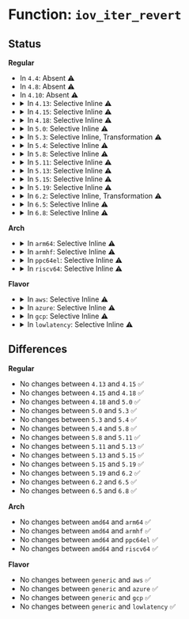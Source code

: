 # Function: <code>iov_iter_revert</code>

## Status
<b>Regular</b>
<ul>
<li>
In <code>4.4</code>: Absent ⚠️
</li>
<li>
In <code>4.8</code>: Absent ⚠️
</li>
<li>
In <code>4.10</code>: Absent ⚠️
</li>
<li>
<details>
<summary>In <code>4.13</code>: Selective Inline ⚠️</summary>

```c
void iov_iter_revert(struct iov_iter *i, size_t unroll);
```

**Collision:** Unique Global

**Inline:** Selective

**Transformation:** False

**Instances:**

```
In lib/iov_iter.c (ffffffff814652e0)
Location: lib/iov_iter.c:851
Inline: True
Direct callers:
  - mm/filemap.c:generic_file_direct_write
  - mm/filemap.c:generic_file_read_iter
  - mm/filemap.c:generic_file_read_iter
  - net/core/datagram.c:skb_copy_and_csum_datagram_msg
  - net/core/datagram.c:skb_copy_and_csum_datagram
  - net/core/datagram.c:skb_copy_datagram_iter
  - net/ipv4/udp.c:udp_recvmsg
  - net/ipv6/udp.c:udpv6_recvmsg
```
**Symbols:**

```
ffffffff814652e0-ffffffff814654ca: iov_iter_revert (STB_GLOBAL)
```
</details>
</li>
<li>
<details>
<summary>In <code>4.15</code>: Selective Inline ⚠️</summary>

```c
void iov_iter_revert(struct iov_iter *i, size_t unroll);
```

**Collision:** Unique Global

**Inline:** Selective

**Transformation:** False

**Instances:**

```
In lib/iov_iter.c (ffffffff81491260)
Location: lib/iov_iter.c:853
Inline: True
Direct callers:
  - mm/filemap.c:generic_file_direct_write
  - mm/filemap.c:generic_file_read_iter
  - mm/filemap.c:generic_file_read_iter
  - fs/iomap.c:iomap_dio_actor
  - net/core/datagram.c:skb_copy_and_csum_datagram_msg
  - net/core/datagram.c:skb_copy_and_csum_datagram
  - net/core/datagram.c:skb_copy_datagram_iter
  - net/ipv4/udp.c:udp_recvmsg
  - net/ipv6/udp.c:udpv6_recvmsg
```
**Symbols:**

```
ffffffff81491260-ffffffff8149146c: iov_iter_revert (STB_GLOBAL)
```
</details>
</li>
<li>
<details>
<summary>In <code>4.18</code>: Selective Inline ⚠️</summary>

```c
void iov_iter_revert(struct iov_iter *i, size_t unroll);
```

**Collision:** Unique Global

**Inline:** Selective

**Transformation:** False

**Instances:**

```
In lib/iov_iter.c (ffffffff814c6220)
Location: lib/iov_iter.c:983
Inline: True
Direct callers:
  - mm/filemap.c:generic_file_direct_write
  - mm/filemap.c:generic_file_read_iter
  - mm/filemap.c:generic_file_read_iter
  - fs/iomap.c:iomap_dio_actor
  - net/core/datagram.c:skb_copy_and_csum_datagram_msg
  - net/core/datagram.c:skb_copy_and_csum_datagram
  - net/core/datagram.c:skb_copy_datagram_iter
  - net/ipv4/udp.c:udp_recvmsg
  - net/ipv6/udp.c:udpv6_recvmsg
```
**Symbols:**

```
ffffffff814c6220-ffffffff814c6440: iov_iter_revert (STB_GLOBAL)
```
</details>
</li>
<li>
<details>
<summary>In <code>5.0</code>: Selective Inline ⚠️</summary>

```c
void iov_iter_revert(struct iov_iter *i, size_t unroll);
```

**Collision:** Unique Global

**Inline:** Selective

**Transformation:** False

**Instances:**

```
In lib/iov_iter.c (ffffffff814da980)
Location: lib/iov_iter.c:1033
Inline: True
Direct callers:
  - mm/filemap.c:generic_file_direct_write
  - mm/filemap.c:generic_file_read_iter
  - mm/filemap.c:generic_file_read_iter
  - fs/iomap.c:iomap_dio_bio_actor
  - net/core/datagram.c:skb_copy_and_csum_datagram_msg
  - net/core/datagram.c:__skb_datagram_iter
  - net/core/skmsg.c:sk_msg_zerocopy_from_iter
  - net/ipv4/udp.c:udp_recvmsg
  - net/ipv6/udp.c:udpv6_recvmsg
```
**Symbols:**

```
ffffffff814da980-ffffffff814dab89: iov_iter_revert (STB_GLOBAL)
```
</details>
</li>
<li>
<details>
<summary>In <code>5.3</code>: Selective Inline, Transformation ⚠️</summary>

```c
void iov_iter_revert(struct iov_iter *i, size_t unroll);
```

**Collision:** Unique Global

**Inline:** Selective

**Transformation:** True

**Instances:**

```
In lib/iov_iter.c (ffffffff8150620f)
Location: lib/iov_iter.c:1047
Inline: True
Direct callers:
  - mm/filemap.c:generic_file_direct_write
  - mm/filemap.c:generic_file_read_iter
  - mm/filemap.c:generic_file_read_iter
  - fs/iomap/direct-io.c:iomap_dio_bio_actor
  - net/core/datagram.c:skb_copy_and_csum_datagram_msg
  - net/core/datagram.c:__skb_datagram_iter
  - net/core/skmsg.c:sk_msg_zerocopy_from_iter
  - net/ipv4/udp.c:udp_recvmsg
  - net/ipv6/udp.c:udpv6_recvmsg
```
**Symbols:**

```
ffffffff8150ad28-ffffffff8150ad3b: iov_iter_revert.cold (STB_LOCAL)
ffffffff815061f0-ffffffff815063f9: iov_iter_revert (STB_GLOBAL)
```
</details>
</li>
<li>
<details>
<summary>In <code>5.4</code>: Selective Inline ⚠️</summary>

```c
void iov_iter_revert(struct iov_iter *i, size_t unroll);
```

**Collision:** Unique Global

**Inline:** Selective

**Transformation:** False

**Instances:**

```
In lib/iov_iter.c (ffffffff81524320)
Location: lib/iov_iter.c:1047
Inline: True
Direct callers:
  - mm/filemap.c:generic_file_direct_write
  - mm/filemap.c:generic_file_read_iter
  - mm/filemap.c:generic_file_read_iter
  - fs/iomap/direct-io.c:iomap_dio_rw
  - fs/iomap/direct-io.c:iomap_dio_bio_actor
  - fs/fuse/file.c:fuse_direct_io
  - fs/fuse/file.c:fuse_direct_io
  - net/core/datagram.c:skb_copy_and_csum_datagram_msg
  - net/core/datagram.c:__skb_datagram_iter
  - net/core/skmsg.c:sk_msg_zerocopy_from_iter
  - net/ipv4/udp.c:udp_recvmsg
  - net/ipv6/udp.c:udpv6_recvmsg
```
**Symbols:**

```
ffffffff81524320-ffffffff81524512: iov_iter_revert (STB_GLOBAL)
```
</details>
</li>
<li>
<details>
<summary>In <code>5.8</code>: Selective Inline ⚠️</summary>

```c
void iov_iter_revert(struct iov_iter *i, size_t unroll);
```

**Collision:** Unique Global

**Inline:** Selective

**Transformation:** False

**Instances:**

```
In lib/iov_iter.c (ffffffff815886a0)
Location: lib/iov_iter.c:1079
Inline: True
Direct callers:
  - mm/filemap.c:generic_file_direct_write
  - mm/filemap.c:generic_file_read_iter
  - mm/filemap.c:generic_file_read_iter
  - fs/iomap/direct-io.c:iomap_dio_rw
  - fs/iomap/direct-io.c:iomap_dio_bio_actor
  - fs/fuse/file.c:fuse_direct_io
  - fs/fuse/file.c:fuse_direct_io
  - net/core/datagram.c:skb_copy_and_csum_datagram_msg
  - net/core/datagram.c:__skb_datagram_iter
  - net/core/skmsg.c:sk_msg_zerocopy_from_iter
  - net/ipv4/udp.c:udp_recvmsg
  - net/ipv6/udp.c:udpv6_recvmsg
```
**Symbols:**

```
ffffffff815886a0-ffffffff81588877: iov_iter_revert (STB_GLOBAL)
```
</details>
</li>
<li>
<details>
<summary>In <code>5.11</code>: Selective Inline ⚠️</summary>

```c
void iov_iter_revert(struct iov_iter *i, size_t unroll);
```

**Collision:** Unique Global

**Inline:** Selective

**Transformation:** False

**Instances:**

```
In lib/iov_iter.c (ffffffff815a75e0)
Location: lib/iov_iter.c:1086
Inline: True
Direct callers:
  - mm/filemap.c:generic_file_direct_write
  - mm/filemap.c:generic_file_read_iter
  - mm/filemap.c:generic_file_read_iter
  - fs/io_uring.c:io_write
  - fs/io_uring.c:io_read
  - fs/iomap/direct-io.c:__iomap_dio_rw
  - fs/iomap/direct-io.c:iomap_dio_bio_actor
  - fs/fuse/file.c:fuse_direct_io
  - fs/fuse/file.c:fuse_direct_io
  - drivers/tty/tty_io.c:do_tty_write
  - net/core/datagram.c:skb_copy_and_csum_datagram_msg
  - net/core/datagram.c:__skb_datagram_iter
  - net/core/skmsg.c:sk_msg_zerocopy_from_iter
  - net/ipv4/udp.c:udp_recvmsg
  - net/ipv6/udp.c:udpv6_recvmsg
```
**Symbols:**

```
ffffffff815a75e0-ffffffff815a77b7: iov_iter_revert (STB_GLOBAL)
```
</details>
</li>
<li>
<details>
<summary>In <code>5.13</code>: Selective Inline ⚠️</summary>

```c
void iov_iter_revert(struct iov_iter *i, size_t unroll);
```

**Collision:** Unique Global

**Inline:** Selective

**Transformation:** False

**Instances:**

```
In lib/iov_iter.c (ffffffff815ab6d0)
Location: lib/iov_iter.c:1183
Inline: True
Direct callers:
  - mm/filemap.c:generic_file_direct_write
  - mm/filemap.c:generic_file_read_iter
  - mm/filemap.c:generic_file_read_iter
  - fs/io_uring.c:io_write
  - fs/io_uring.c:io_read
  - fs/io_uring.c:kiocb_done
  - fs/io_uring.c:io_complete_rw_iopoll
  - fs/iomap/direct-io.c:__iomap_dio_rw
  - fs/iomap/direct-io.c:iomap_dio_bio_actor
  - fs/fuse/file.c:fuse_direct_io
  - fs/fuse/file.c:fuse_direct_io
  - drivers/tty/tty_io.c:do_tty_write
  - net/core/datagram.c:skb_copy_and_csum_datagram_msg
  - net/core/datagram.c:__skb_datagram_iter
  - net/core/skmsg.c:sk_msg_zerocopy_from_iter
  - net/ipv4/udp.c:udp_recvmsg
  - net/ipv6/udp.c:udpv6_recvmsg
```
**Symbols:**

```
ffffffff815ab6d0-ffffffff815ab8c9: iov_iter_revert (STB_GLOBAL)
```
</details>
</li>
<li>
<details>
<summary>In <code>5.15</code>: Selective Inline ⚠️</summary>

```c
void iov_iter_revert(struct iov_iter *i, size_t unroll);
```

**Collision:** Unique Global

**Inline:** Selective

**Transformation:** False

**Instances:**

```
In lib/iov_iter.c (ffffffff81614740)
Location: lib/iov_iter.c:1039
Inline: True
Direct callers:
  - arch/x86/kernel/cpu/microcode/intel.c:generic_load_microcode
  - arch/x86/kernel/cpu/microcode/intel.c:generic_load_microcode
  - kernel/printk/printk.c:devkmsg_write
  - mm/filemap.c:generic_perform_write
  - mm/filemap.c:generic_file_direct_write
  - mm/filemap.c:generic_file_read_iter
  - mm/filemap.c:generic_file_read_iter
  - fs/iomap/buffered-io.c:iomap_file_buffered_write
  - fs/iomap/direct-io.c:__iomap_dio_rw
  - fs/iomap/direct-io.c:iomap_dio_bio_iter
  - fs/proc/proc_sysctl.c:proc_sys_call_handler
  - fs/fuse/file.c:fuse_direct_io
  - fs/fuse/file.c:fuse_direct_io
  - security/keys/keyctl.c:keyctl_instantiate_key_common
  - drivers/tty/tty_io.c:do_tty_write
  - drivers/net/tun.c:tun_get_user
  - net/core/datagram.c:skb_copy_and_csum_datagram_msg
  - net/core/datagram.c:__skb_datagram_iter
  - net/core/skmsg.c:sk_msg_zerocopy_from_iter
  - net/netlink/af_netlink.c:netlink_sendmsg
  - net/ipv4/ip_output.c:ip_generic_getfrag
  - net/ipv4/raw.c:raw_sendmsg
  - net/ipv4/raw.c:raw_send_hdrinc
  - net/ipv4/udp.c:udp_recvmsg
  - net/ipv4/udp.c:udplite_getfrag
  - net/ipv4/ping.c:ping_common_sendmsg
  - net/ipv4/ping.c:ping_getfrag
  - net/ipv6/udp.c:udpv6_recvmsg
  - net/ipv6/udp.c:udplite_getfrag
  - net/ipv6/raw.c:rawv6_sendmsg
  - net/ipv6/raw.c:rawv6_send_hdrinc
  - net/packet/af_packet.c:packet_snd
  - net/packet/af_packet.c:packet_sendmsg_spkt
```
**Symbols:**

```
ffffffff81614740-ffffffff81614939: iov_iter_revert (STB_GLOBAL)
```
</details>
</li>
<li>
<details>
<summary>In <code>5.19</code>: Selective Inline ⚠️</summary>

```c
void iov_iter_revert(struct iov_iter *i, size_t unroll);
```

**Collision:** Unique Global

**Inline:** Selective

**Transformation:** False

**Instances:**

```
In lib/iov_iter.c (ffffffff816e13d0)
Location: lib/iov_iter.c:1091
Inline: True
Direct callers:
  - arch/x86/kernel/cpu/microcode/intel.c:generic_load_microcode
  - arch/x86/kernel/cpu/microcode/intel.c:generic_load_microcode
  - kernel/printk/printk.c:devkmsg_write
  - mm/filemap.c:generic_perform_write
  - mm/filemap.c:generic_file_direct_write
  - mm/filemap.c:generic_file_read_iter
  - mm/filemap.c:generic_file_read_iter
  - fs/iomap/buffered-io.c:iomap_write_iter
  - fs/iomap/direct-io.c:__iomap_dio_rw
  - fs/iomap/direct-io.c:iomap_dio_bio_iter
  - fs/proc/proc_sysctl.c:proc_sys_call_handler
  - fs/fuse/file.c:fuse_direct_io
  - fs/fuse/file.c:fuse_direct_io
  - security/keys/keyctl.c:keyctl_instantiate_key_common
  - block/fops.c:blkdev_read_iter
  - block/fops.c:blkdev_read_iter
  - block/fops.c:blkdev_read_iter
  - drivers/tty/tty_io.c:do_tty_write
  - drivers/net/tun.c:tun_get_user
  - net/core/skbuff.c:skb_zerocopy_iter_stream
  - net/core/datagram.c:skb_copy_and_csum_datagram_msg
  - net/core/datagram.c:__skb_datagram_iter
  - net/core/skmsg.c:sk_msg_zerocopy_from_iter
  - net/netlink/af_netlink.c:netlink_sendmsg
  - net/ipv4/ip_output.c:ip_generic_getfrag
  - net/ipv4/tcp.c:skb_do_copy_data_nocache
  - net/ipv4/raw.c:raw_sendmsg
  - net/ipv4/raw.c:raw_send_hdrinc
  - net/ipv4/udp.c:udp_recvmsg
  - net/ipv4/udp.c:udplite_getfrag
  - net/ipv4/ping.c:ping_common_sendmsg
  - net/ipv4/ping.c:ping_getfrag
  - net/ipv6/udp.c:udpv6_recvmsg
  - net/ipv6/udp.c:udplite_getfrag
  - net/ipv6/raw.c:rawv6_sendmsg
  - net/ipv6/raw.c:rawv6_send_hdrinc
  - net/packet/af_packet.c:packet_snd
  - net/packet/af_packet.c:packet_sendmsg_spkt
  - net/mctp/af_mctp.c:mctp_sendmsg
```
**Symbols:**

```
ffffffff816e13d0-ffffffff816e1619: iov_iter_revert (STB_GLOBAL)
```
</details>
</li>
<li>
<details>
<summary>In <code>6.2</code>: Selective Inline, Transformation ⚠️</summary>

```c
void iov_iter_revert(struct iov_iter *i, size_t unroll);
```

**Collision:** Unique Global

**Inline:** Selective

**Transformation:** True

**Instances:**

```
In lib/iov_iter.c (ffffffff817d5cd8)
Location: lib/iov_iter.c:915
Inline: True
Inline callers:
  - lib/iov_iter.c:_copy_mc_to_iter
Direct callers:
  - arch/x86/kernel/cpu/microcode/intel.c:generic_load_microcode
  - arch/x86/kernel/cpu/microcode/intel.c:generic_load_microcode
  - kernel/printk/printk.c:devkmsg_write
  - mm/filemap.c:generic_perform_write
  - mm/filemap.c:generic_file_direct_write
  - mm/filemap.c:generic_file_read_iter
  - mm/filemap.c:generic_file_read_iter
  - fs/splice.c:iter_to_pipe
  - fs/iomap/buffered-io.c:iomap_write_iter
  - fs/iomap/buffered-io.c:iomap_write_iter
  - fs/iomap/direct-io.c:__iomap_dio_rw
  - fs/iomap/direct-io.c:iomap_dio_bio_iter
  - fs/proc/proc_sysctl.c:proc_sys_call_handler
  - fs/fuse/file.c:fuse_direct_io
  - fs/fuse/file.c:fuse_direct_io
  - security/keys/keyctl.c:keyctl_instantiate_key_common
  - block/fops.c:blkdev_read_iter
  - block/fops.c:blkdev_read_iter
  - block/fops.c:blkdev_read_iter
  - block/bio.c:__bio_iov_iter_get_pages
  - block/bio.c:__bio_iov_iter_get_pages
  - block/blk-map.c:bio_map_user_iov
  - lib/iov_iter.c:_copy_mc_to_iter
  - drivers/tty/tty_io.c:do_tty_write
  - drivers/net/tun.c:tun_get_user
  - net/core/skbuff.c:skb_zerocopy_iter_stream
  - net/core/datagram.c:skb_copy_and_csum_datagram_msg
  - net/core/datagram.c:__skb_datagram_iter
  - net/core/skmsg.c:sk_msg_zerocopy_from_iter
  - net/netlink/af_netlink.c:netlink_sendmsg
  - net/ipv4/ip_output.c:ip_generic_getfrag
  - net/ipv4/tcp.c:skb_do_copy_data_nocache
  - net/ipv4/raw.c:raw_sendmsg
  - net/ipv4/raw.c:raw_send_hdrinc
  - net/ipv4/udp.c:udp_recvmsg
  - net/ipv4/udp.c:udplite_getfrag
  - net/ipv4/ping.c:ping_common_sendmsg
  - net/ipv4/ping.c:ping_getfrag
  - net/ipv6/udp.c:udpv6_recvmsg
  - net/ipv6/udp.c:udplite_getfrag
  - net/ipv6/raw.c:rawv6_sendmsg
  - net/ipv6/raw.c:rawv6_send_hdrinc
  - net/packet/af_packet.c:packet_snd
  - net/packet/af_packet.c:packet_sendmsg_spkt
  - net/mctp/af_mctp.c:mctp_sendmsg
```
**Symbols:**

```
ffffffff817d1940-ffffffff817d1ade: iov_iter_revert.part.0 (STB_LOCAL)
ffffffff817d1af0-ffffffff817d1b25: iov_iter_revert (STB_GLOBAL)
```
</details>
</li>
<li>
<details>
<summary>In <code>6.5</code>: Selective Inline ⚠️</summary>

```c
void iov_iter_revert(struct iov_iter *i, size_t unroll);
```

**Collision:** Unique Global

**Inline:** Selective

**Transformation:** False

**Instances:**

```
In lib/iov_iter.c (ffffffff81810750)
Location: lib/iov_iter.c:647
Inline: True
Direct callers:
  - arch/x86/kernel/cpu/microcode/intel.c:generic_load_microcode
  - arch/x86/kernel/cpu/microcode/intel.c:generic_load_microcode
  - kernel/printk/printk.c:devkmsg_write
  - mm/filemap.c:generic_perform_write
  - mm/filemap.c:generic_file_direct_write
  - mm/filemap.c:generic_file_direct_write
  - mm/filemap.c:generic_file_read_iter
  - mm/filemap.c:generic_file_read_iter
  - fs/splice.c:iter_to_pipe
  - fs/iomap/buffered-io.c:iomap_write_iter
  - fs/iomap/buffered-io.c:iomap_write_iter
  - fs/iomap/direct-io.c:__iomap_dio_rw
  - fs/iomap/direct-io.c:iomap_dio_bio_iter
  - fs/proc/proc_sysctl.c:proc_sys_call_handler
  - fs/fuse/file.c:fuse_direct_io
  - fs/fuse/file.c:fuse_direct_io
  - security/keys/keyctl.c:keyctl_instantiate_key_common
  - block/fops.c:blkdev_read_iter
  - block/fops.c:blkdev_read_iter
  - block/fops.c:blkdev_read_iter
  - block/bio.c:__bio_iov_iter_get_pages
  - block/bio.c:__bio_iov_iter_get_pages
  - block/blk-map.c:bio_map_user_iov
  - drivers/tty/tty_io.c:do_tty_write
  - drivers/net/tun.c:tun_get_user
  - net/core/skbuff.c:skb_splice_from_iter
  - net/core/skbuff.c:skb_zerocopy_iter_stream
  - net/core/datagram.c:skb_copy_and_csum_datagram_msg
  - net/core/datagram.c:__skb_datagram_iter
  - net/core/skmsg.c:sk_msg_zerocopy_from_iter
  - net/netlink/af_netlink.c:netlink_sendmsg
  - net/ipv4/ip_output.c:ip_generic_getfrag
  - net/ipv4/tcp.c:skb_do_copy_data_nocache
  - net/ipv4/raw.c:raw_sendmsg
  - net/ipv4/raw.c:raw_send_hdrinc
  - net/ipv4/udp.c:udp_recvmsg
  - net/ipv4/udp.c:udplite_getfrag
  - net/ipv4/ping.c:ping_common_sendmsg
  - net/ipv4/ping.c:ping_getfrag
  - net/ipv6/udp.c:udpv6_recvmsg
  - net/ipv6/udp.c:udplite_getfrag
  - net/ipv6/raw.c:rawv6_sendmsg
  - net/ipv6/raw.c:rawv6_send_hdrinc
  - net/packet/af_packet.c:packet_snd
  - net/packet/af_packet.c:packet_sendmsg_spkt
  - net/mctp/af_mctp.c:mctp_sendmsg
```
**Symbols:**

```
ffffffff81810750-ffffffff81810885: iov_iter_revert (STB_GLOBAL)
```
</details>
</li>
<li>
<details>
<summary>In <code>6.8</code>: Selective Inline ⚠️</summary>

```c
void iov_iter_revert(struct iov_iter *i, size_t unroll);
```

**Collision:** Unique Global

**Inline:** Selective

**Transformation:** False

**Instances:**

```
In lib/iov_iter.c (ffffffff818561b0)
Location: lib/iov_iter.c:548
Inline: True
Direct callers:
  - arch/x86/kernel/cpu/microcode/intel.c:parse_microcode_blobs
  - arch/x86/kernel/cpu/microcode/intel.c:parse_microcode_blobs
  - kernel/printk/printk.c:devkmsg_write
  - mm/filemap.c:generic_perform_write
  - mm/filemap.c:generic_file_direct_write
  - mm/filemap.c:generic_file_direct_write
  - mm/filemap.c:generic_file_read_iter
  - mm/filemap.c:generic_file_read_iter
  - fs/splice.c:iter_to_pipe
  - fs/iomap/buffered-io.c:iomap_write_iter
  - fs/iomap/buffered-io.c:iomap_write_iter
  - fs/iomap/direct-io.c:__iomap_dio_rw
  - fs/iomap/direct-io.c:iomap_dio_bio_iter
  - fs/proc/proc_sysctl.c:proc_sys_call_handler
  - fs/fuse/file.c:fuse_direct_io
  - fs/fuse/file.c:fuse_direct_io
  - security/keys/keyctl.c:keyctl_instantiate_key_common
  - block/fops.c:blkdev_read_iter
  - block/fops.c:blkdev_read_iter
  - block/fops.c:blkdev_read_iter
  - block/fops.c:blkdev_write_iter
  - block/fops.c:blkdev_write_iter
  - block/fops.c:blkdev_write_iter
  - block/bio.c:__bio_iov_iter_get_pages
  - block/bio.c:__bio_iov_iter_get_pages
  - block/blk-map.c:bio_map_user_iov
  - block/bio-integrity.c:bio_integrity_copy_user
  - drivers/tty/tty_io.c:iterate_tty_write
  - drivers/net/tun.c:tun_get_user
  - net/core/skbuff.c:csum_and_copy_from_iter_full
  - net/core/skbuff.c:skb_splice_from_iter
  - net/core/skbuff.c:skb_zerocopy_iter_stream
  - net/core/datagram.c:skb_copy_and_csum_datagram_msg
  - net/core/datagram.c:__skb_datagram_iter
  - net/core/skmsg.c:sk_msg_zerocopy_from_iter
  - net/netlink/af_netlink.c:netlink_sendmsg
  - net/ipv4/ip_output.c:ip_generic_getfrag
  - net/ipv4/tcp.c:skb_do_copy_data_nocache
  - net/ipv4/raw.c:raw_sendmsg
  - net/ipv4/raw.c:raw_send_hdrinc
  - net/ipv4/udp.c:udp_recvmsg
  - net/ipv4/udp.c:udplite_getfrag
  - net/ipv4/ping.c:ping_common_sendmsg
  - net/ipv6/udp.c:udpv6_recvmsg
  - net/ipv6/udp.c:udplite_getfrag
  - net/ipv6/raw.c:rawv6_sendmsg
  - net/ipv6/raw.c:rawv6_send_hdrinc
  - net/packet/af_packet.c:packet_snd
  - net/packet/af_packet.c:packet_sendmsg_spkt
  - net/mptcp/protocol.c:mptcp_sendmsg
  - net/mctp/af_mctp.c:mctp_sendmsg
```
**Symbols:**

```
ffffffff818561b0-ffffffff818562c6: iov_iter_revert (STB_GLOBAL)
```
</details>
</li>
</ul>
<b>Arch</b>
<ul>
<li>
<details>
<summary>In <code>arm64</code>: Selective Inline ⚠️</summary>

```c
void iov_iter_revert(struct iov_iter *i, size_t unroll);
```

**Collision:** Unique Global

**Inline:** Selective

**Transformation:** False

**Instances:**

```
In lib/iov_iter.c (ffff80001062e198)
Location: lib/iov_iter.c:1047
Inline: True
Direct callers:
  - mm/filemap.c:generic_file_direct_write
  - mm/filemap.c:generic_file_read_iter
  - mm/filemap.c:generic_file_read_iter
  - fs/iomap/direct-io.c:iomap_dio_rw
  - fs/iomap/direct-io.c:iomap_dio_bio_actor
  - fs/fuse/file.c:fuse_direct_io
  - fs/fuse/file.c:fuse_direct_io
  - net/core/datagram.c:skb_copy_and_csum_datagram_msg
  - net/core/datagram.c:__skb_datagram_iter
  - net/core/skmsg.c:sk_msg_zerocopy_from_iter
  - net/ipv4/udp.c:udp_recvmsg
  - net/ipv6/udp.c:udpv6_recvmsg
```
**Symbols:**

```
ffff80001062e198-ffff80001062e3dc: iov_iter_revert (STB_GLOBAL)
```
</details>
</li>
<li>
<details>
<summary>In <code>armhf</code>: Selective Inline ⚠️</summary>

```c
void iov_iter_revert(struct iov_iter *i, size_t unroll);
```

**Collision:** Unique Global

**Inline:** Selective

**Transformation:** False

**Instances:**

```
In lib/iov_iter.c (c07d4f6c)
Location: lib/iov_iter.c:1047
Inline: True
Direct callers:
  - mm/filemap.c:generic_file_direct_write
  - mm/filemap.c:generic_file_read_iter
  - mm/filemap.c:generic_file_read_iter
  - fs/iomap/direct-io.c:iomap_dio_rw
  - fs/iomap/direct-io.c:iomap_dio_bio_actor
  - fs/fuse/file.c:fuse_direct_io
  - fs/fuse/file.c:fuse_direct_io
  - net/core/datagram.c:skb_copy_and_csum_datagram_msg
  - net/core/datagram.c:__skb_datagram_iter
  - net/core/skmsg.c:sk_msg_zerocopy_from_iter
  - net/ipv4/udp.c:udp_recvmsg
  - net/ipv6/udp.c:udpv6_recvmsg
```
**Symbols:**

```
c07d4f6c-c07d51c8: iov_iter_revert (STB_GLOBAL)
```
</details>
</li>
<li>
<details>
<summary>In <code>ppc64el</code>: Selective Inline ⚠️</summary>

```c
void iov_iter_revert(struct iov_iter *i, size_t unroll);
```

**Collision:** Unique Global

**Inline:** Selective

**Transformation:** False

**Instances:**

```
In lib/iov_iter.c (c0000000007d18d0)
Location: lib/iov_iter.c:1047
Inline: True
Direct callers:
  - mm/filemap.c:generic_file_direct_write
  - mm/filemap.c:generic_file_read_iter
  - mm/filemap.c:generic_file_read_iter
  - fs/iomap/direct-io.c:iomap_dio_rw
  - fs/iomap/direct-io.c:iomap_dio_bio_actor
  - fs/fuse/file.c:fuse_direct_io
  - fs/fuse/file.c:fuse_direct_io
  - net/core/datagram.c:skb_copy_and_csum_datagram_msg
  - net/core/datagram.c:__skb_datagram_iter
  - net/core/skmsg.c:sk_msg_zerocopy_from_iter
  - net/ipv4/udp.c:udp_recvmsg
  - net/ipv6/udp.c:udpv6_recvmsg
```
**Symbols:**

```
c0000000007d18d0-c0000000007d1bc4: iov_iter_revert (STB_GLOBAL)
```
</details>
</li>
<li>
<details>
<summary>In <code>riscv64</code>: Selective Inline ⚠️</summary>

```c
void iov_iter_revert(struct iov_iter *i, size_t unroll);
```

**Collision:** Unique Global

**Inline:** Selective

**Transformation:** False

**Instances:**

```
In lib/iov_iter.c (ffffffe00045ddb2)
Location: lib/iov_iter.c:1047
Inline: True
Direct callers:
  - mm/filemap.c:generic_file_direct_write
  - mm/filemap.c:generic_file_read_iter
  - mm/filemap.c:generic_file_read_iter
  - fs/iomap/direct-io.c:iomap_dio_rw
  - fs/iomap/direct-io.c:iomap_dio_bio_actor
  - fs/fuse/file.c:fuse_direct_io
  - fs/fuse/file.c:fuse_direct_io
  - net/core/datagram.c:skb_copy_and_csum_datagram_msg
  - net/core/datagram.c:__skb_datagram_iter
  - net/core/skmsg.c:sk_msg_zerocopy_from_iter
  - net/ipv4/udp.c:udp_recvmsg
  - net/ipv6/udp.c:udpv6_recvmsg
```
**Symbols:**

```
ffffffe00045ddb2-ffffffe00045df66: iov_iter_revert (STB_GLOBAL)
```
</details>
</li>
</ul>
<b>Flavor</b>
<ul>
<li>
<details>
<summary>In <code>aws</code>: Selective Inline ⚠️</summary>

```c
void iov_iter_revert(struct iov_iter *i, size_t unroll);
```

**Collision:** Unique Global

**Inline:** Selective

**Transformation:** False

**Instances:**

```
In lib/iov_iter.c (ffffffff8151c900)
Location: lib/iov_iter.c:1047
Inline: True
Direct callers:
  - mm/filemap.c:generic_file_direct_write
  - mm/filemap.c:generic_file_read_iter
  - mm/filemap.c:generic_file_read_iter
  - fs/iomap/direct-io.c:iomap_dio_rw
  - fs/iomap/direct-io.c:iomap_dio_bio_actor
  - fs/fuse/file.c:fuse_direct_io
  - fs/fuse/file.c:fuse_direct_io
  - net/core/datagram.c:skb_copy_and_csum_datagram_msg
  - net/core/datagram.c:__skb_datagram_iter
  - net/core/skmsg.c:sk_msg_zerocopy_from_iter
  - net/ipv4/udp.c:udp_recvmsg
  - net/ipv6/udp.c:udpv6_recvmsg
```
**Symbols:**

```
ffffffff8151c900-ffffffff8151caf2: iov_iter_revert (STB_GLOBAL)
```
</details>
</li>
<li>
<details>
<summary>In <code>azure</code>: Selective Inline ⚠️</summary>

```c
void iov_iter_revert(struct iov_iter *i, size_t unroll);
```

**Collision:** Unique Global

**Inline:** Selective

**Transformation:** False

**Instances:**

```
In lib/iov_iter.c (ffffffff8150cbf0)
Location: lib/iov_iter.c:1047
Inline: True
Direct callers:
  - mm/filemap.c:generic_file_direct_write
  - mm/filemap.c:generic_file_read_iter
  - mm/filemap.c:generic_file_read_iter
  - fs/iomap/direct-io.c:iomap_dio_rw
  - fs/iomap/direct-io.c:iomap_dio_bio_actor
  - fs/fuse/file.c:fuse_direct_io
  - fs/fuse/file.c:fuse_direct_io
  - net/core/datagram.c:skb_copy_and_csum_datagram_msg
  - net/core/datagram.c:__skb_datagram_iter
  - net/core/skmsg.c:sk_msg_zerocopy_from_iter
  - net/ipv4/udp.c:udp_recvmsg
  - net/ipv6/udp.c:udpv6_recvmsg
```
**Symbols:**

```
ffffffff8150cbf0-ffffffff8150cde2: iov_iter_revert (STB_GLOBAL)
```
</details>
</li>
<li>
<details>
<summary>In <code>gcp</code>: Selective Inline ⚠️</summary>

```c
void iov_iter_revert(struct iov_iter *i, size_t unroll);
```

**Collision:** Unique Global

**Inline:** Selective

**Transformation:** False

**Instances:**

```
In lib/iov_iter.c (ffffffff81518990)
Location: lib/iov_iter.c:1047
Inline: True
Direct callers:
  - mm/filemap.c:generic_file_direct_write
  - mm/filemap.c:generic_file_read_iter
  - mm/filemap.c:generic_file_read_iter
  - fs/iomap/direct-io.c:iomap_dio_rw
  - fs/iomap/direct-io.c:iomap_dio_bio_actor
  - fs/fuse/file.c:fuse_direct_io
  - fs/fuse/file.c:fuse_direct_io
  - net/core/datagram.c:skb_copy_and_csum_datagram_msg
  - net/core/datagram.c:__skb_datagram_iter
  - net/core/skmsg.c:sk_msg_zerocopy_from_iter
  - net/ipv4/udp.c:udp_recvmsg
  - net/ipv6/udp.c:udpv6_recvmsg
```
**Symbols:**

```
ffffffff81518990-ffffffff81518b82: iov_iter_revert (STB_GLOBAL)
```
</details>
</li>
<li>
<details>
<summary>In <code>lowlatency</code>: Selective Inline ⚠️</summary>

```c
void iov_iter_revert(struct iov_iter *i, size_t unroll);
```

**Collision:** Unique Global

**Inline:** Selective

**Transformation:** False

**Instances:**

```
In lib/iov_iter.c (ffffffff81532180)
Location: lib/iov_iter.c:1047
Inline: True
Direct callers:
  - mm/filemap.c:generic_file_direct_write
  - mm/filemap.c:generic_file_read_iter
  - mm/filemap.c:generic_file_read_iter
  - fs/iomap/direct-io.c:iomap_dio_rw
  - fs/iomap/direct-io.c:iomap_dio_bio_actor
  - fs/fuse/file.c:fuse_direct_io
  - fs/fuse/file.c:fuse_direct_io
  - net/core/datagram.c:skb_copy_and_csum_datagram_msg
  - net/core/datagram.c:__skb_datagram_iter
  - net/core/skmsg.c:sk_msg_zerocopy_from_iter
  - net/ipv4/udp.c:udp_recvmsg
  - net/ipv6/udp.c:udpv6_recvmsg
```
**Symbols:**

```
ffffffff81532180-ffffffff81532372: iov_iter_revert (STB_GLOBAL)
```
</details>
</li>
</ul>

## Differences
<b>Regular</b>
<ul>
<li>
No changes between <code>4.13</code> and <code>4.15</code> ✅
</li>
<li>
No changes between <code>4.15</code> and <code>4.18</code> ✅
</li>
<li>
No changes between <code>4.18</code> and <code>5.0</code> ✅
</li>
<li>
No changes between <code>5.0</code> and <code>5.3</code> ✅
</li>
<li>
No changes between <code>5.3</code> and <code>5.4</code> ✅
</li>
<li>
No changes between <code>5.4</code> and <code>5.8</code> ✅
</li>
<li>
No changes between <code>5.8</code> and <code>5.11</code> ✅
</li>
<li>
No changes between <code>5.11</code> and <code>5.13</code> ✅
</li>
<li>
No changes between <code>5.13</code> and <code>5.15</code> ✅
</li>
<li>
No changes between <code>5.15</code> and <code>5.19</code> ✅
</li>
<li>
No changes between <code>5.19</code> and <code>6.2</code> ✅
</li>
<li>
No changes between <code>6.2</code> and <code>6.5</code> ✅
</li>
<li>
No changes between <code>6.5</code> and <code>6.8</code> ✅
</li>
</ul>
<b>Arch</b>
<ul>
<li>
No changes between <code>amd64</code> and <code>arm64</code> ✅
</li>
<li>
No changes between <code>amd64</code> and <code>armhf</code> ✅
</li>
<li>
No changes between <code>amd64</code> and <code>ppc64el</code> ✅
</li>
<li>
No changes between <code>amd64</code> and <code>riscv64</code> ✅
</li>
</ul>
<b>Flavor</b>
<ul>
<li>
No changes between <code>generic</code> and <code>aws</code> ✅
</li>
<li>
No changes between <code>generic</code> and <code>azure</code> ✅
</li>
<li>
No changes between <code>generic</code> and <code>gcp</code> ✅
</li>
<li>
No changes between <code>generic</code> and <code>lowlatency</code> ✅
</li>
</ul>
